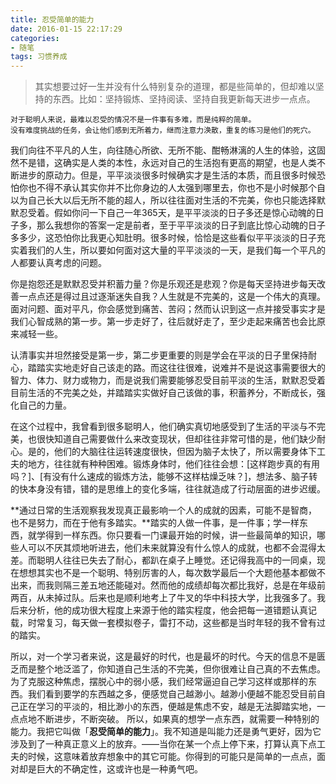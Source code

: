 ```yaml
---
title: 忍受简单的能力
date: 2016-01-15 22:17:29
categories:
- 随笔
tags: 习惯养成
---
```


> 其实想要过好一生并没有什么特别复杂的道理，都是些简单的，但却难以坚持的东西。比如：坚持锻炼、坚持阅读、坚持自我更新每天进步一点点。

<!--more-->

    对于聪明人来说，最难以忍受的情况不是一件事有多难，而是纯粹的简单。
    没有难度挑战的任务，会让他们感到无所着力，继而注意力涣散，重复的练习是他们的死穴。


我们向往不平凡的人生，向往随心所欲、无所不能、酣畅淋漓的人生的体验，这固然不是错，这确实是人类的本性，永远对自己的生活抱有更高的期望，也是人类不断进步的原动力。但是，平平淡淡很多时候确实才是生活的本质，而且很多时候恐怕你也不得不承认其实你并不比你身边的人太强到哪里去，你也不是小时候那个自以为自己长大以后无所不能的超人，所以往往面对生活的不完美，你也只能选择默默忍受着。假如你问一下自己一年365天，是平平淡淡的日子多还是惊心动魄的日子多，那么我想你的答案一定是前者，至于平平淡淡的日子到底比惊心动魄的日子多多少，这恐怕你比我更心知肚明。很多时候，恰恰是这些看似平平淡淡的日子充实着我们的人生，所以要如何面对这大量的平平淡淡的一天，是我们每一个平凡的人都要认真考虑的问题。

你是抱怨还是默默忍受并积蓄力量？你是乐观还是悲观？你是每天坚持进步每天改善一点点还是得过且过逐渐迷失自我？人生就是不完美的，这是一个伟大的真理。面对问题、面对平凡，你会感觉到痛苦、苦闷；然而认识到这一点并接受事实才是我们心智成熟的第一步。第一步走好了，往后就好走了，至少走起来痛苦也会比原来减轻一些。

认清事实并坦然接受是第一步，第二步更重要的则是学会在平淡的日子里保持耐心，踏踏实实地走好自己该走的路。而这往往很难，说难并不是说这事需要很大的智力、体力、财力或物力，而是说我们需要能够忍受目前平淡的生活，默默忍受着目前生活的不完美之处，并踏踏实实做好自己该做的事，积蓄养分，不断成长，强化自己的力量。

在这个过程中，我曾看到很多聪明人，他们确实真切地感受到了生活的平淡与不完美，也很快知道自己需要做什么来改变现状，但却往往非常可惜的是，他们缺少耐心。是的，他们的大脑往往运转速度很快，但因为脑子太快了，所以需要身体下工夫的地方，往往就有种种困难。锻炼身体时，他们往往会想：[这样跑步真的有用吗？]、[有没有什么速成的锻炼方法，能够不这样枯燥乏味？]，想法多、脑子转的快本身没有错，错的是思维上的变化多端，往往就造成了行动层面的进步迟缓。

**通过日常的生活观察我发现真正最影响一个人的成就的因素，可能不是智商，也不是努力，而在于他有多踏实。**踏实的人做一件事，是一件事；学一样东西，就学得到一样东西。你只要看一门课最开始的时候，讲一些最简单的知识，哪些人可以不厌其烦地听进去，他们未来就算没有什么惊人的成就，也都不会混得太差。而聪明人往往已失去了耐心，都趴在桌子上睡觉。还记得我高中的一同桌，现在想想其实也不是一个聪明、特别厉害的人，每次数学最后一个大题他基本都做不出来，而我则隔三差五地还能碰对。然而他的成绩却每次都比我好，总是在年级前两百，从未掉过队。后来也是顺利地考上了牛叉的华中科技大学，比我强多了。我后来分析，他的成功很大程度上来源于他的踏实程度，他会把每一道错题认真记载，时常复习，每天做一套模拟卷子，雷打不动，这些都是当时年轻的我不曾有过的踏实。

所以，对一个学习者来说，这是最好的时代，也是最坏的时代。今天的信息不是匮乏而是整个地泛滥了，你知道自己生活的不完美，但你很难让自己真的不去焦虑。为了克服这种焦虑，摆脱心中的弱小感，我们经常逼迫自己学习这样或那样的东西。我们看到要学的东西越之多，便感觉自己越渺小。越渺小便越不能忍受目前自己正在学习的平淡的，相比渺小的东西，便越是焦虑不安，越是无法脚踏实地，一点点地不断进步，不断突破。
所以，如果真的想学一点东西，就需要一种特别的能力。我把它叫做「**忍受简单的能力**」。我不知道是叫能力还是勇气更好，因为它涉及到了一种真正意义上的放弃。——当你在某一个点上停下来，打算认真下点工夫的时候，这意味着放弃想象中的其它可能。你得到的可能只是简单的一点点，面对却是巨大的不确定性，这或许也是一种勇气吧。
